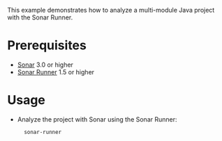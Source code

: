 This example demonstrates how to analyze a multi-module Java project with the Sonar Runner.

Prerequisites
=============
* [Sonar](http://www.sonarsource.org/downloads/) 3.0 or higher
* [Sonar Runner](http://docs.codehaus.org/display/SONAR/Installing+and+Configuring+Sonar+Runner) 1.5 or higher

Usage
=====
* Analyze the project with Sonar using the Sonar Runner:

        sonar-runner
